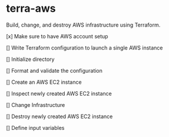 # terra-aws
Build, change, and destroy AWS infrastructure using Terraform.

[x] Make sure to have AWS account setup

[] Write Terraform configuration to launch a single AWS instance

[] Initialize directory

[] Format and validate the configuration

[] Create an AWS EC2 instance

[] Inspect newly created AWS EC2 instance

[] Change Infrastructure

[] Destroy newly created AWS EC2 instance

[] Define input variables
